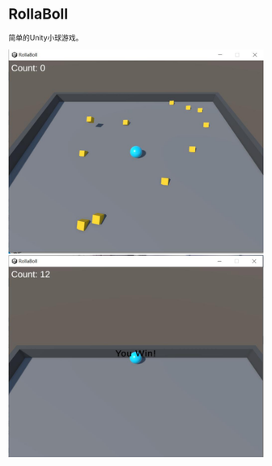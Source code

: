 # RollaBoll

简单的Unity小球游戏。

<img src="Image\1.jpg" alt="1" style="zoom:50%;" />

<img src="Image\0.jpg" alt="0" style="zoom:50%;" />